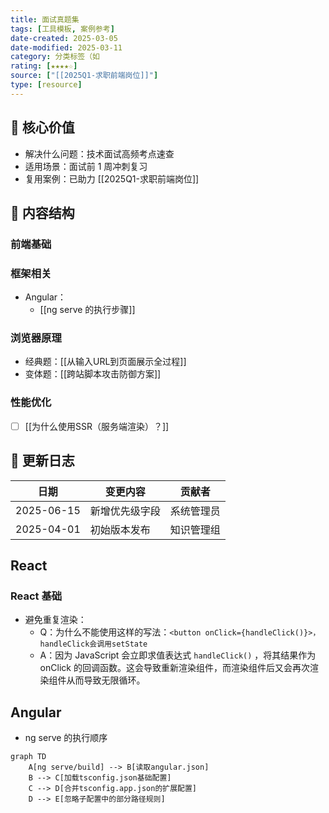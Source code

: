 ```yaml
---
title: 面试真题集
tags: [工具模板, 案例参考]
date-created: 2025-03-05
date-modified: 2025-03-11
category: 分类标签（如
rating: [★★★★☆]
source: ["[[2025Q1-求职前端岗位]]"]
type: [resource]
---
```


## 🧰 核心价值

- 解决什么问题：技术面试高频考点速查
- 适用场景：面试前 1 周冲刺复习
- 复用案例：已助力 [[2025Q1-求职前端岗位]]

## 📂 内容结构

### 前端基础

### 框架相关

- Angular：
	- [[ng serve 的执行步骤]]

### 浏览器原理

 - 经典题：[[从输入URL到页面展示全过程]]
 - 变体题：[[跨站脚本攻击防御方案]]

### 性能优化

- [ ] [[为什么使用SSR（服务端渲染）？]]

## 🔄 更新日志

| 日期         | 变更内容    | 贡献者   |
| ---------- | ------- | ----- |
| 2025-06-15 | 新增优先级字段 | 系统管理员 |
| 2025-04-01 | 初始版本发布  | 知识管理组 |

## React

### React 基础

- 避免重复渲染：
	- Q：为什么不能使用这样的写法：`<button onClick={handleClick()}>，handleClick会调用setState`
	- A：因为 JavaScript 会立即求值表达式 `handleClick()` ，将其结果作为 onClick 的回调函数。这会导致重新渲染组件，而渲染组件后又会再次渲染组件从而导致无限循环。

## Angular

- ng serve 的执行顺序

```mermaid
graph TD
    A[ng serve/build] --> B[读取angular.json]
    B --> C[加载tsconfig.json基础配置]
    C --> D[合并tsconfig.app.json的扩展配置]
    D --> E[忽略子配置中的部分路径规则]
```

